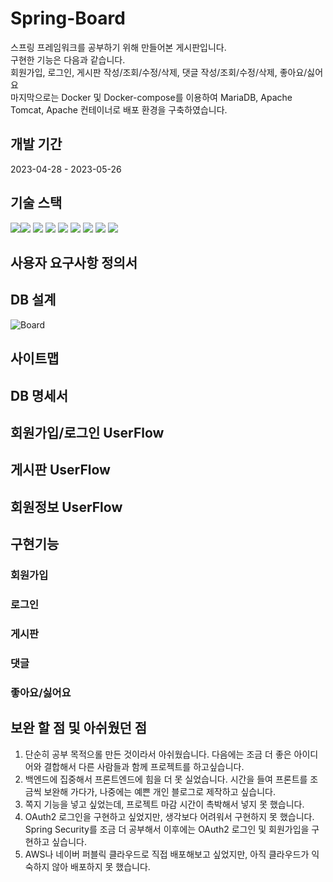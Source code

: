 # Spring-Board
스프링 프레임워크를 공부하기 위해 만들어본 게시판입니다. <br>
구현한 기능은 다음과 같습니다. <br>
회원가입, 로그인, 게시판 작성/조회/수정/삭제, 댓글 작성/조회/수정/삭제, 좋아요/싫어요 <br>
마지막으로는 Docker 및 Docker-compose를 이용하여 MariaDB, Apache Tomcat, Apache 컨테이너로 배포 환경을 구축하였습니다. <br>

## 개발 기간
2023-04-28 - 2023-05-26

## 기술 스택
<img src="https://img.shields.io/badge/java-007396?style=for-the-badge&logo=java&logoColor=white"><img src="https://img.shields.io/badge/html5-E34F26?style=for-the-badge&logo=html5&logoColor=white">
<img src="https://img.shields.io/badge/css-1572B6?style=for-the-badge&logo=css3&logoColor=white">
<img src="https://img.shields.io/badge/javascript-F7DF1E?style=for-the-badge&logo=javascript&logoColor=black">
<img src="https://img.shields.io/badge/mariaDB-003545?style=for-the-badge&logo=mariaDB&logoColor=white">
<img src="https://img.shields.io/badge/spring-6DB33F?style=for-the-badge&logo=spring&logoColor=white">
<img src="https://img.shields.io/badge/apache tomcat-F8DC75?style=for-the-badge&logo=apachetomcat&logoColor=white">
<img src="https://img.shields.io/badge/Docker-3776AB?style=for-the-badge&logo=Docker&logoColor=white">
<img src="https://img.shields.io/badge/MyBatis-FF0000?style=for-the-badge&logo=MyBatis&logoColor=white">
<br>

## 사용자 요구사항 정의서 

## DB 설계
![Board](https://github.com/janathanni/Spring-Board/assets/79269207/798c5306-d1c1-4a8c-97e9-b29b35c9624d)

## 사이트맵


## DB 명세서


## 회원가입/로그인 UserFlow 


## 게시판 UserFlow 

## 회원정보 UserFlow 

## 구현기능 
### 회원가입 
### 로그인
### 게시판
### 댓글
### 좋아요/싫어요 

## 보완 할 점 및 아쉬웠던 점
1. 단순히 공부 목적으롤 만든 것이라서 아쉬웠습니다. 다음에는 조금 더 좋은 아이디어와 결합해서 다른 사람들과 함께 프로젝트를 하고싶습니다. 
2. 백엔드에 집중해서 프론트엔드에 힘을 더 못 실었습니다. 시간을 들여 프론트를 조금씩 보완해 가다가, 나중에는 예쁜 개인 블로그로 제작하고 싶습니다. 
3. 쪽지 기능을 넣고 싶었는데, 프로젝트 마감 시간이 촉박해서 넣지 못 했습니다.
4. OAuth2 로그인을 구현하고 싶었지만, 생각보다 어려워서 구현하지 못 했습니다. Spring Security를 조금 더 공부해서 이후에는 OAuth2 로그인 및 회원가입을 구현하고 싶습니다.
5. AWS나 네이버 퍼블릭 클라우드로 직접 배포해보고 싶었지만, 아직 클라우드가 익숙하지 않아 배포하지 못 했습니다. 
